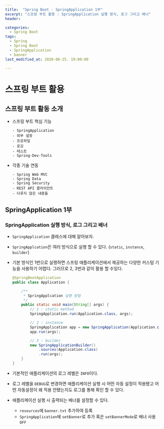 ```yaml
---
title:  "Spring Boot - SpringApplication 1부"
excerpt: "스프링 부트 활용 : SpringApplication 실행 방식, 로그 그리고 배너"
header:

categories:
  - Spring Boot
tags:
  - Spring
  - Spring Boot
  - SpringApplication
  - banner
last_modified_at: 2020-08-25. 19:00:00

---
```


# 스프링 부트 활용

## 스프링 부트 활동 소개

- 스프링 부트 핵심 기능

  ```
  - SpringApplication
  - 외부 설정
  - 프로파일
  - 로깅
  - 테스트
  - Spring-Dev-Tools
  ```

- 각종 기술 연동

  ```
  - Spring Web MVC
  - Spring Data
  - Spring Security
  - REST API 클라이언트
  - 다루지 않은 내용들
  ```



## SpringApplication 1부

### SpringApplication 실행 방식, 로그 그리고 배너

- `SpringApplication` 클래스에 대해 알아보자.

- `SpringApplcation`은 여러 방식으로 실행 할 수 있다. (`static`, `instance`, `builder`)

- 기본 방식인 1번으로 실행하면 스프링 애플리케이션에서 제공하는 다양한 커스텀 기능을 사용하기 어렵다. 그러므로 2, 3번과 같이 활용 할 수있다.

  ```java
  @SpringBootApplication
  public class Application {
  
      /**
       * SpringApplcation 실행 방법
       */
      public static void main(String[] args) {
          // 1 : static method
          SpringApplication.run(Application.class, args);
  
          // 2 : instance
          SpringApplication app = new SpringApplication(Application.class);
          app.run(args);
  
          // 3 : builder
          new SpringApplicationBuilder()
              .sources(Application.class)
              .run(args);
      }
  }
  ```

- 기본적인 애플리케이션의 로그 레벨은 `INFO`이다.

- 로그 레벨을 `DEBUG`로 변경하면 애플리케이션 실행 시 어떤 자동 설정이 적용됐고 어떤 자동설정이 왜 적용 안됐는지도 로그를 통해 확인 할 수 있다.

- 애플리케이션 실행 시 출력되는 배너를 설정할 수 있다.

  - `resources`에 `banner.txt` 추가하여 등록
  - `SpringApplication`에 `setBanner`로 추가 혹은 `setBannerMode`로 배너 사용 `OFF`

